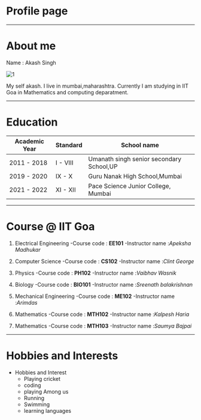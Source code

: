 # Profile page

-------------

# About me

Name : Akash Singh

![1](https://foundations.projectpythia.org/_images/GitHub-logo.png)

My self akash. I live in mumbai,maharashtra. Currently I am studying in IIT Goa in Mathematics and computing deparatment.

--------------

# Education

| Academic Year | Standard | School name     |
| ------------- | -------- | --------------- |
|2011 - 2018 | I - VIII | Umanath singh senior secondary School,UP |
|2019 - 2020 | IX - X | Guru Nanak High School,Mumbai |
|2021 - 2022 | XI - XII |Pace Science Junior College, Mumbai |

----------------

# Course @ IIT Goa

1. Electrical Engineering
	-Course code : **EE101**
	-Instructor name :*Apeksha Madhukar*

2. Computer Science
	-Course code : **CS102**
	-Instructor name :*Clint George*
	
3. Physics
	-Course code : **PH102**
	-Instructor name :*Vaibhav Wasnik*
	
4. Biology
	-Course code : **BIO101**
	-Instructor name :*Sreenath balakrishnan*
	
5. Mechanical Engineering
	-Course code : **ME102**
	-Instructor name :*Arimdas*
	
6. Mathematics
	-Course code : **MTH102**
	-Instructor name :*Kalpesh Haria*
	
7. Mathematics
	-Course code : **MTH103**
	-Instructor name :*Saumya Bajpai*
	
-----------------

# Hobbies and Interests

- Hobbies and Interest
	- Playing cricket
	- coding
	- playing Among us
	- Running
	- Swimming
	- learning languages
